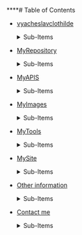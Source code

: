 ****# Table of Contents

* [vyacheslavclothilde](README.md)
  <details>
    <summary>Sub-Items</summary>
    * Sub-item 1
    * Sub-item 2
    * Sub-item 3
  </details>

* [MyRepository](myrepository.md)
  <details>
    <summary>Sub-Items</summary>
    * Sub-item 1
    * Sub-item 2
  </details>

* [MyAPIS](myapis.md)
  <details>
    <summary>Sub-Items</summary>
    * Sub-item 1
    * Sub-item 2
    * Sub-item 3
  </details>

* [MyImages](myimages.md)
  <details>
    <summary>Sub-Items</summary>
    * Sub-item 1
  </details>

* [MyTools](mytools.md)
  <details>
    <summary>Sub-Items</summary>
    * Sub-item 1
    * Sub-item 2
  </details>

* [MySite](mysite.md)
  <details>
    <summary>Sub-Items</summary>
    * Sub-item 1
    * Sub-item 2
  </details>

* [Other information](other-information.md)
  <details>
    <summary>Sub-Items</summary>
    * Sub-item 1
    * Sub-item 2
  </details>

* [Contact me](contact-me.md)
  <details>
    <summary>Sub-Items</summary>
    * Sub-item 1
    * Sub-item 2
  </details>

